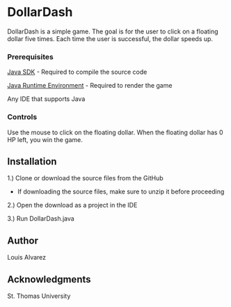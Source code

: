 # DollarDash
DollarDash is a simple game. The goal is for the user to click on a floating dollar five times. Each time the user is successful, the dollar speeds up.

### Prerequisites

[Java SDK](https://www.oracle.com/technetwork/java/javase/downloads/jdk13-downloads-5672538.html) - Required to compile the source code

[Java Runtime Environment](https://www.java.com/en/download/) - Required to render the game

Any IDE that supports Java

### Controls
Use the mouse to click on the floating dollar. When the floating dollar has 0 HP left, you win the game.

## Installation

1.) Clone or download the source files from the GitHub
  
- If downloading the source files, make sure to unzip it before proceeding

2.) Open the download as a project in the IDE

3.) Run DollarDash.java

## Author
Louis Alvarez

## Acknowledgments
St. Thomas University
